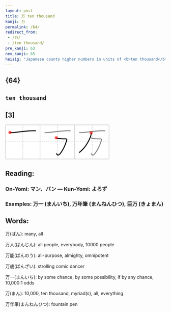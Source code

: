 ```yaml
---
layout: post
title: 万 ten thousand
kanji: 万
permalink: /64/
redirect_from:
 - /万/
 - /ten thousand/
pre_kanji: 63
nex_kanji: 65
heisig: "Japanese counts higher numbers in units of <b>ten thousand</b>, unlike the West, which advances according to units of one thousand. (Thus, for instance, 40,000 would be read &quot;four <b>ten-thousands</b>&quot; by a Japanese.) Given that the comma is used in larger numbers to <i>bind up</i> a numerical unit of one thousand, the elements for <i>one</i> and <i>bound up</i> naturally come to form <b>ten thousand</b>. The order of strokes here needs special attention, both because it falls outside the general principles we have learned already, and because it involves writing the element for <i>bound up</i> in an order opposite to the one we learned. If it is any consolation, this exception is consistent every time these three strokes come together."
---
```


## {64}

## `ten thousand`

## [3]

<div class="stroke"><img src="../images/E4B887.png" /></div>

## Reading:

### On-Yomi: マン、バン &mdash; Kun-Yomi: よろず

### Examples: 万一 (まんいち), 万年筆 (まんねんひつ), 巨万 (きょまん)

## Words:

万(ばん): many, all

万人(ばんじん): all people, everybody, 10000 people

万能(ばんのう): all-purpose, almighty, omnipotent

万歳(ばんざい): strolling comic dancer

万一(まんいち): by some chance, by some possibility, if by any chance, 10,000:1 odds

万(まん): 10,000, ten thousand, myriad(s), all, everything

万年筆(まんねんひつ): fountain pen
